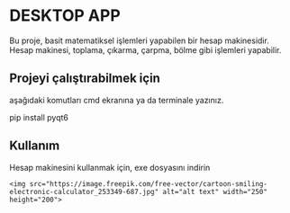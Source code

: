 # DESKTOP APP

Bu proje, basit matematiksel işlemleri yapabilen bir hesap makinesidir. Hesap makinesi, toplama, çıkarma, çarpma, bölme gibi işlemleri yapabilir.

## Projeyi çalıştırabilmek için

aşağıdaki komutları cmd ekranına ya da terminale yazınız.

pip install pyqt6

## Kullanım

Hesap makinesini kullanmak için, exe dosyasını indirin

    <img src="https://image.freepik.com/free-vector/cartoon-smiling-electronic-calculator_253349-687.jpg" alt="alt text" width="250" height="200">

